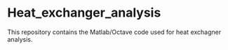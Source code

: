 # Heat_exchanger_analysis

This repository contains the Matlab/Octave code used for heat exchagner analysis.
